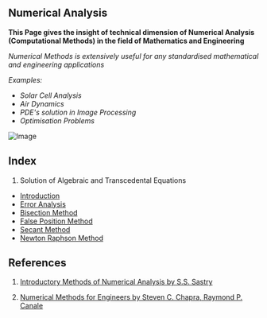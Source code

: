 ## Numerical Analysis

**This Page gives the insight of technical dimension of Numerical Analysis (Computational Methods) in the field of Mathematics and Engineering**

_Numerical Methods is extensively useful for any standardised mathematical and engineering applications_

_Examples:_

- _Solar Cell Analysis_
- _Air Dynamics_
- _PDE's solution in Image Processing_
- _Optimisation Problems_

![Image](https://cdn11.bigcommerce.com/s-jyvxk5hzsq/images/stencil/1280x1280/products/6155/44124/6877L__63898.1539348603.jpg?c=2&imbypass=on)


## Index

1. Solution of Algebraic and Transcedental Equations
  
  - [Introduction](https://varunkodathala.github.io/Numerical_Methods/introduction)
  - [Error Analysis](https://varunkodathala.github.io/Numerical_Methods/error_analysis)
  - [Bisection Method](https://varunkodathala.github.io/Numerical_Methods/bisection_method)
  - [False Position Method](https://varunkodathala.github.io/Numerical_Methods/falseposition)
  - [Secant Method](https://varunkodathala.github.io/Numerical_Methods/secant)
  - [Newton Raphson Method](https://varunkodathala.github.io/Numerical_Methods/newtonraphson)
  
## References

1. [Introductory Methods of Numerical Analysis by S.S. Sastry](https://books.google.com/books?id=y88tGx22FzAC&printsec=copyright)

2. [Numerical Methods for Engineers by Steven C. Chapra, Raymond P. Canale](https://books.google.com/books/about/Numerical_Methods_for_Engineers.html?id=jMwjngEACAAJ)

